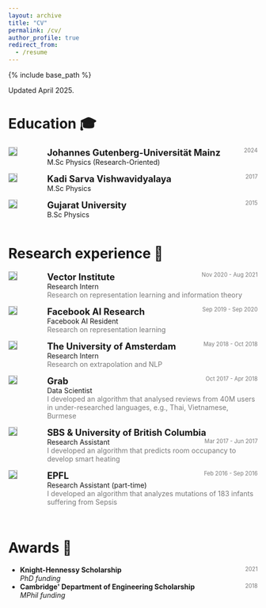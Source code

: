 ```yaml
---
layout: archive
title: "CV"
permalink: /cv/
author_profile: true
redirect_from:
  - /resume
---
```


{% include base_path %}

<!-- taken from https://emiliendupont.github.io/resume/  -->

Updated April 2025.

Education 🎓
======

<!-- M.Sc -->
<div style="display:flex;">

  <div style="flex:0.5; padding-right:5%">
    <img src="{{ site.url }}/images/resume/JGU.png" style="align:left; border: 1px solid #d3d3d3; border-style: outset;">
  </div>

  <div style="flex:4;">
    <p style="margin:0px">
      <b style="font-size: 130%;">Johannes Gutenberg-Universität Mainz</b>
      <span style="float:right; font-size:80%; color:#7a7a7a;">2024</span>
    </p>
    M.Sc Physics (Research-Oriented)
    <div style="color:#7a7a7a">
    </div>
  </div>
</div>
<hr style="height:1em; margin:0em; visibility:hidden;" />

<!-- M.Sc -->
<div style="display:flex;">

  <div style="flex:0.5; padding-right:5%">
    <img src="{{ site.url }}/images/resume/KSV.png" style="align:left; border: 1px solid #d3d3d3; border-style: outset;">
  </div>

  <div style="flex:4;">
    <p style="margin:0px">
      <b style="font-size: 130%;">Kadi Sarva Vishwavidyalaya</b>
      <span style="float:right; font-size:80%; color:#7a7a7a;">2017 </span>
    </p>
    M.Sc Physics
    <div style="color:#7a7a7a">
    </div>
  </div>
</div>
<hr style="height:1em; margin:0em; visibility:hidden;" />


<!-- B.Sc -->
<div style="display:flex;">

  <div style="flex:0.5; padding-right:5%">
    <img src="{{ site.url }}/images/resume/GU.png" style="align:left; border: 1px solid #d3d3d3; border-style: outset;">
  </div>

  <div style="flex:4;">
    <p style="margin:0px">
      <b style="font-size: 130%;">Gujarat University</b>
      <span style="float:right; font-size:80%; color:#7a7a7a;">2015 </span>
    </p>
    B.Sc Physics
    <div style="color:#7a7a7a">
    </div>
  </div>
</div>
<hr style="height:1em; margin:0em; visibility:hidden;" />


Research experience 💼
======
<!-- Vector -->
<div style="display:flex;">

  <div style="flex:0.5; padding-right:5%">
    <img src="{{ site.url }}/images/resume/vector.png" style="align:left; border: 1px solid #d3d3d3; border-style: outset;">
  </div>

  <div style="flex:4;">
    <p style="margin:0px">
      <b style="font-size: 130%;">Vector Institute</b>
      <span style="float:right; font-size:80%; color:#7a7a7a;">Nov 2020 - Aug 2021</span>
    </p>
    Research Intern
    <div style="color:#7a7a7a">
      Research on representation learning and information theory
    </div>
  </div>
</div>
 <hr style="height:1em; margin:0em; visibility:hidden;" />

<!-- resident -->
<div style="display:flex;">

  <div style="flex:0.5; padding-right:5%">
    <img src="{{ site.url }}/images/resume/facebook.png" style="align:left; border: 1px solid #d3d3d3; border-style: outset;">
  </div>

  <div style="flex:4;">
    <p style="margin:0px">
      <b style="font-size: 130%;">Facebook AI Research</b>
      <span style="float:right; font-size:80%; color:#7a7a7a;">Sep 2019 - Sep 2020</span>
    </p>
    Facebook AI Resident
    <div style="color:#7a7a7a">
      Research on representation learning
    </div>
  </div>
</div>
 <hr style="height:1em; margin:0em; visibility:hidden;" />

<!-- UVA -->
<div style="display:flex;">

  <div style="flex:0.5; padding-right:5%">
    <img src="{{ site.url }}/images/resume/uva.png" style="align:left; border: 1px solid #d3d3d3; border-style: outset;">
  </div>

  <div style="flex:4;">
    <p style="margin:0px">
      <b style="font-size: 130%;">The University of Amsterdam</b>
      <span style="float:right; font-size:80%; color:#7a7a7a;">May 2018 - Oct 2018</span>
    </p>
    Research Intern
    <div style="color:#7a7a7a">
      Research on extrapolation and NLP
    </div>
  </div>
</div>
 <hr style="height:1em; margin:0em; visibility:hidden;" />

<!-- Grab -->
<div style="display:flex;">

  <div style="flex:0.5; padding-right:5%">
    <img src="{{ site.url }}/images/resume/grab.png" style="align:left; border: 1px solid #d3d3d3; border-style: outset;">
  </div>

  <div style="flex:4;">
    <p style="margin:0px">
      <b style="font-size: 130%;">Grab</b>
      <span style="float:right; font-size:80%; color:#7a7a7a;">Oct 2017 - Apr 2018</span>
    </p>
    Data Scientist
    <div style="color:#7a7a7a">
      I developed an algorithm that analysed reviews from 40M users in under-researched languages, e.g., Thai, Vietnamese, Burmese
    </div>
  </div>
</div>
 <hr style="height:1em; margin:0em; visibility:hidden;" />

<!-- UBC -->
<div style="display:flex;">

  <div style="flex:0.5; padding-right:5%">
    <img src="{{ site.url }}/images/resume/ubc.png" style="align:left; border: 1px solid #d3d3d3; border-style: outset;">
  </div>

  <div style="flex:4;">
    <p style="margin:0px">
      <b style="font-size: 130%;">SBS & University of British Columbia</b>
      <span style="float:right; font-size:80%; color:#7a7a7a;">Mar 2017 - Jun 2017</span>
    </p>
    Research Assistant
    <div style="color:#7a7a7a">
      I developed an algorithm that predicts room occupancy to develop smart heating
    </div>
  </div>
</div>
 <hr style="height:1em; margin:0em; visibility:hidden;" />

<!-- EPFL -->
<div style="display:flex;">

  <div style="flex:0.5; padding-right:5%">
    <img src="{{ site.url }}/images/resume/epfl.png" style="align:left; border: 1px solid #d3d3d3; border-style: outset;">
  </div>

  <div style="flex:4;">
    <p style="margin:0px">
      <b style="font-size: 130%;">EPFL</b>
      <span style="float:right; font-size:80%; color:#7a7a7a;">Feb 2016 - Sep 2016</span>
    </p>
    Research Assistant (part-time)
    <div style="color:#7a7a7a">
      I developed an algorithm that analyzes mutations of 183 infants suffering from Sepsis
    </div>
  </div>
</div>
 <hr style="height:2em; margin:0em; visibility:hidden;" />
  
Awards 🌟
======
<ul>
  <li>
    <b>Knight-Hennessy Scholarship </b>
    <span style="float:right; font-size:80%; color:#7a7a7a;">2021</span> <br>
    <i>PhD funding</i>
  </li>

  <li>
    <b>Cambridge' Department of Engineering Scholarship </b>
    <span style="float:right; font-size:80%; color:#7a7a7a;">2018</span> <br>
    <i>MPhil funding</i>
  </li>
<!-- 
  <li>
    <b>Valedictorian </b>
    <span style="float:right; font-size:80%; color:#7a7a7a;">2018</span> <br>
    <i>MPhil funding</i>
  </li> -->

  <!-- <li>
    <b>Silicon Valley Startup Camp</b>
    <span style="float:right; font-size:80%;color:#7a7a7a;">2018</span> <br>
    <i>Trip organized for rising Swiss entrepreneurs.</i>
  </li> -->

</ul>
